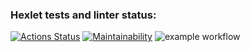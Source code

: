 ### Hexlet tests and linter status:
[![Actions Status](https://github.com/Tati92-L/frontend-project-lvl1/workflows/hexlet-check/badge.svg)](https://github.com/Tati92-L/frontend-project-lvl1/actions)
[![Maintainability](https://api.codeclimate.com/v1/badges/a99a88d28ad37a79dbf6/maintainability)](https://codeclimate.com/github/codeclimate/codeclimate/maintainability)
![example workflow](https://github.com/Tati92-L/frontend-project-lvl1/actions/workflows/nodejs.yml/badge.svg)
